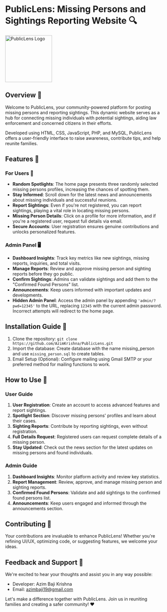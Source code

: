 # PublicLens: Missing Persons and Sightings Reporting Website :mag:

<img src="img/fav.ico" alt="PublicLens Logo" width="150" height="150">

## Overview :rocket:

Welcome to PublicLens, your community-powered platform for posting missing persons and reporting sightings. This dynamic website serves as a hub for connecting missing individuals with potential sightings, aiding law enforcement and concerned citizens in their efforts.

Developed using HTML, CSS, JavaScript, PHP, and MySQL, PublicLens offers a user-friendly interface to raise awareness, contribute tips, and help reunite families.

## Features 🌟

### For Users :busts_in_silhouette:

- **Random Spotlights**: The home page presents three randomly selected missing persons profiles, increasing the chances of spotting them.
- **Stay Informed**: Scroll down for the latest news and announcements about missing individuals and successful reunions.
- **Report Sightings**: Even if you're not registered, you can report sightings, playing a vital role in locating missing persons.
- **Missing Person Details**: Click on a profile for more information, and if you're a registered user, request full details via email.
- **Secure Accounts**: User registration ensures genuine contributions and unlocks personalized features.

### Admin Panel :desktop_computer:

- **Dashboard Insights**: Track key metrics like new sightings, missing reports, inquiries, and total visits.
- **Manage Reports**: Review and approve missing person and sighting reports before they go public.
- **Confirm Sightings**: Admins can validate sightings and add them to the "Confirmed Found Persons" list.
- **Announcements**: Keep users informed with important updates and developments.
- **Hidden Admin Panel**: Access the admin panel by appending `'admin/?pwd=12345'` to the URL, replacing `12345` with the current admin password. Incorrect attempts will redirect to the home page.

## Installation Guide :wrench:

1. Clone the repository: `git clone https://github.com/AzimKrishna/PublicLens.git`
2. Import the database: Create database with the name missing_person and use `missing_person.sql` to create tables.
3. Email Setup (Optional): Configure mailing using Gmail SMTP or your preferred method for mailing functions to work.

## How to Use :book:

### User Guide

1. **User Registration**: Create an account to access advanced features and report sightings.
2. **Spotlight Section**: Discover missing persons' profiles and learn about their cases.
3. **Sighting Reports**: Contribute by reporting sightings, even without registration.
4. **Full Details Request**: Registered users can request complete details of a missing person.
5. **Stay Updated**: Check out the news section for the latest updates on missing persons and found individuals.

### Admin Guide

1. **Dashboard Insights**: Monitor platform activity and review key statistics.
2. **Report Management**: Review, approve, and manage missing person and sighting reports.
3. **Confirmed Found Persons**: Validate and add sightings to the confirmed found persons list.
4. **Announcements**: Keep users engaged and informed through the announcements section.

## Contributing 🤝

Your contributions are invaluable to enhance PublicLens! Whether you're refining UI/UX, optimizing code, or suggesting features, we welcome your ideas.

## Feedback and Support 💌

We're excited to hear your thoughts and assist you in any way possible:
- Developer: Azim Baji Krishna
- Email: azimbaji19@gmail.com

Let's make a difference together with PublicLens. Join us in reuniting families and creating a safer community! :heart:
